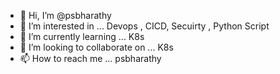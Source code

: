 - 👋 Hi, I’m @psbharathy
- 👀 I’m interested in ... Devops , CICD, Secuirty , Python Script 
- 🌱 I’m currently learning ... K8s
- 💞️ I’m looking to collaborate on ... K8s
- 📫 How to reach me ... psbharathy

<!---
psbharathy/psbharathy is a ✨ special ✨ repository because its `README.md` (this file) appears on your GitHub profile.
You can click the Preview link to take a look at your changes.
--->
